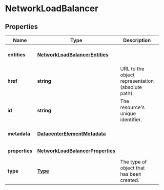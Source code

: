 # NetworkLoadBalancer

## Properties
| Name | Type | Description | Notes |
| ------------ | ------------- | ------------- | ------------- |
| **entities** | [**NetworkLoadBalancerEntities**](NetworkLoadBalancerEntities.md) |  | [optional] [default to undefined] |
| **href** | **string** | URL to the object representation (absolute path). | [optional] [readonly] [default to undefined] |
| **id** | **string** | The resource\'s unique identifier. | [optional] [readonly] [default to undefined] |
| **metadata** | [**DatacenterElementMetadata**](DatacenterElementMetadata.md) |  | [optional] [default to undefined] |
| **properties** | [**NetworkLoadBalancerProperties**](NetworkLoadBalancerProperties.md) |  | [default to undefined] |
| **type** | [**Type**](Type.md) | The type of object that has been created. | [optional] [default to undefined] |


